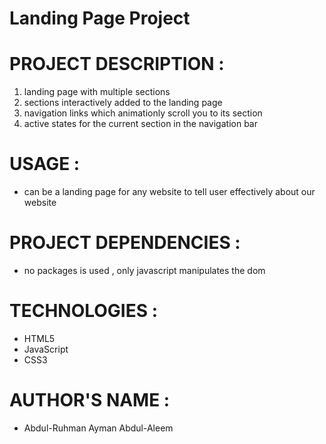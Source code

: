 # Landing Page Project

# **PROJECT DESCRIPTION** :
1. landing page with multiple sections 
2. sections interactively added to the landing page
3. navigation links which animationly scroll you to its section
4. active states for the current section in the navigation bar


# **USAGE** :
- can be a landing page for any website to tell user effectively about our website

# **PROJECT DEPENDENCIES** : 
- no packages is used , only javascript manipulates the dom

# **TECHNOLOGIES** : 
- HTML5
- JavaScript
- CSS3

# **AUTHOR'S NAME** :
- Abdul-Ruhman Ayman Abdul-Aleem


